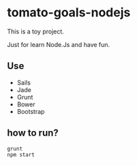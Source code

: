 # tomato-goals-nodejs

This is a toy project.

Just for learn Node.Js and have fun.

## Use
- Sails
- Jade
- Grunt
- Bower
- Bootstrap

## how to run?
```
grunt
npm start
```
